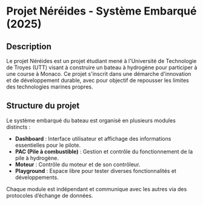 # Projet Néréides - Système Embarqué (2025)

## Description

Le projet Néréides est un projet étudiant mené à l'Université de Technologie de Troyes (UTT) visant à construire un bateau à hydrogène pour participer à une course à Monaco. Ce projet s'inscrit dans une démarche d'innovation et de développement durable, avec pour objectif de repousser les limites des technologies marines propres.

## Structure du projet

Le système embarqué du bateau est organisé en plusieurs modules distincts :

- **Dashboard** : Interface utilisateur et affichage des informations essentielles pour le pilote.
- **PAC (Pile à combustible)** : Gestion et contrôle du fonctionnement de la pile à hydrogène.
- **Moteur** : Contrôle du moteur et de son contrôleur.
- **Playground** : Espace libre pour tester diverses fonctionnalités et développements.

Chaque module est indépendant et communique avec les autres via des protocoles d’échange de données.

